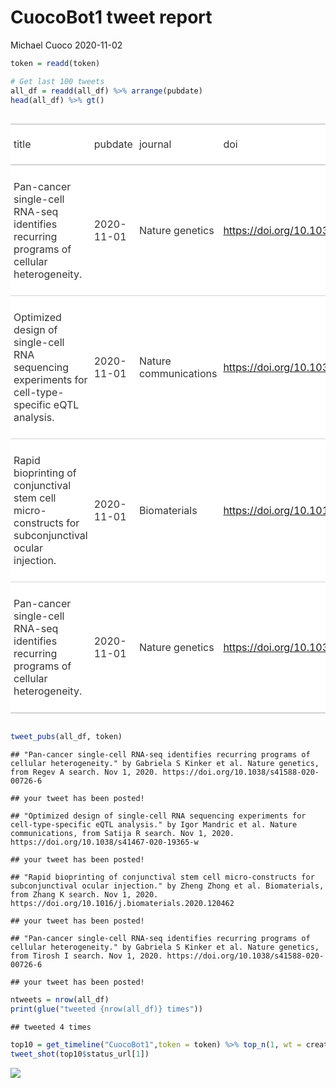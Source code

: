 CuocoBot1 tweet report
================
Michael Cuoco
2020-11-02

``` r
token = readd(token)
```

``` r
# Get last 100 tweets
all_df = readd(all_df) %>% arrange(pubdate)
head(all_df) %>% gt()
```

<!--html_preserve-->

<style>html {
  font-family: -apple-system, BlinkMacSystemFont, 'Segoe UI', Roboto, Oxygen, Ubuntu, Cantarell, 'Helvetica Neue', 'Fira Sans', 'Droid Sans', Arial, sans-serif;
}

#bblptvbbwr .gt_table {
  display: table;
  border-collapse: collapse;
  margin-left: auto;
  margin-right: auto;
  color: #333333;
  font-size: 16px;
  background-color: #FFFFFF;
  width: auto;
  border-top-style: solid;
  border-top-width: 2px;
  border-top-color: #A8A8A8;
  border-right-style: none;
  border-right-width: 2px;
  border-right-color: #D3D3D3;
  border-bottom-style: solid;
  border-bottom-width: 2px;
  border-bottom-color: #A8A8A8;
  border-left-style: none;
  border-left-width: 2px;
  border-left-color: #D3D3D3;
}

#bblptvbbwr .gt_heading {
  background-color: #FFFFFF;
  text-align: center;
  border-bottom-color: #FFFFFF;
  border-left-style: none;
  border-left-width: 1px;
  border-left-color: #D3D3D3;
  border-right-style: none;
  border-right-width: 1px;
  border-right-color: #D3D3D3;
}

#bblptvbbwr .gt_title {
  color: #333333;
  font-size: 125%;
  font-weight: initial;
  padding-top: 4px;
  padding-bottom: 4px;
  border-bottom-color: #FFFFFF;
  border-bottom-width: 0;
}

#bblptvbbwr .gt_subtitle {
  color: #333333;
  font-size: 85%;
  font-weight: initial;
  padding-top: 0;
  padding-bottom: 4px;
  border-top-color: #FFFFFF;
  border-top-width: 0;
}

#bblptvbbwr .gt_bottom_border {
  border-bottom-style: solid;
  border-bottom-width: 2px;
  border-bottom-color: #D3D3D3;
}

#bblptvbbwr .gt_col_headings {
  border-top-style: solid;
  border-top-width: 2px;
  border-top-color: #D3D3D3;
  border-bottom-style: solid;
  border-bottom-width: 2px;
  border-bottom-color: #D3D3D3;
  border-left-style: none;
  border-left-width: 1px;
  border-left-color: #D3D3D3;
  border-right-style: none;
  border-right-width: 1px;
  border-right-color: #D3D3D3;
}

#bblptvbbwr .gt_col_heading {
  color: #333333;
  background-color: #FFFFFF;
  font-size: 100%;
  font-weight: normal;
  text-transform: inherit;
  border-left-style: none;
  border-left-width: 1px;
  border-left-color: #D3D3D3;
  border-right-style: none;
  border-right-width: 1px;
  border-right-color: #D3D3D3;
  vertical-align: bottom;
  padding-top: 5px;
  padding-bottom: 6px;
  padding-left: 5px;
  padding-right: 5px;
  overflow-x: hidden;
}

#bblptvbbwr .gt_column_spanner_outer {
  color: #333333;
  background-color: #FFFFFF;
  font-size: 100%;
  font-weight: normal;
  text-transform: inherit;
  padding-top: 0;
  padding-bottom: 0;
  padding-left: 4px;
  padding-right: 4px;
}

#bblptvbbwr .gt_column_spanner_outer:first-child {
  padding-left: 0;
}

#bblptvbbwr .gt_column_spanner_outer:last-child {
  padding-right: 0;
}

#bblptvbbwr .gt_column_spanner {
  border-bottom-style: solid;
  border-bottom-width: 2px;
  border-bottom-color: #D3D3D3;
  vertical-align: bottom;
  padding-top: 5px;
  padding-bottom: 6px;
  overflow-x: hidden;
  display: inline-block;
  width: 100%;
}

#bblptvbbwr .gt_group_heading {
  padding: 8px;
  color: #333333;
  background-color: #FFFFFF;
  font-size: 100%;
  font-weight: initial;
  text-transform: inherit;
  border-top-style: solid;
  border-top-width: 2px;
  border-top-color: #D3D3D3;
  border-bottom-style: solid;
  border-bottom-width: 2px;
  border-bottom-color: #D3D3D3;
  border-left-style: none;
  border-left-width: 1px;
  border-left-color: #D3D3D3;
  border-right-style: none;
  border-right-width: 1px;
  border-right-color: #D3D3D3;
  vertical-align: middle;
}

#bblptvbbwr .gt_empty_group_heading {
  padding: 0.5px;
  color: #333333;
  background-color: #FFFFFF;
  font-size: 100%;
  font-weight: initial;
  border-top-style: solid;
  border-top-width: 2px;
  border-top-color: #D3D3D3;
  border-bottom-style: solid;
  border-bottom-width: 2px;
  border-bottom-color: #D3D3D3;
  vertical-align: middle;
}

#bblptvbbwr .gt_striped {
  background-color: rgba(128, 128, 128, 0.05);
}

#bblptvbbwr .gt_from_md > :first-child {
  margin-top: 0;
}

#bblptvbbwr .gt_from_md > :last-child {
  margin-bottom: 0;
}

#bblptvbbwr .gt_row {
  padding-top: 8px;
  padding-bottom: 8px;
  padding-left: 5px;
  padding-right: 5px;
  margin: 10px;
  border-top-style: solid;
  border-top-width: 1px;
  border-top-color: #D3D3D3;
  border-left-style: none;
  border-left-width: 1px;
  border-left-color: #D3D3D3;
  border-right-style: none;
  border-right-width: 1px;
  border-right-color: #D3D3D3;
  vertical-align: middle;
  overflow-x: hidden;
}

#bblptvbbwr .gt_stub {
  color: #333333;
  background-color: #FFFFFF;
  font-size: 100%;
  font-weight: initial;
  text-transform: inherit;
  border-right-style: solid;
  border-right-width: 2px;
  border-right-color: #D3D3D3;
  padding-left: 12px;
}

#bblptvbbwr .gt_summary_row {
  color: #333333;
  background-color: #FFFFFF;
  text-transform: inherit;
  padding-top: 8px;
  padding-bottom: 8px;
  padding-left: 5px;
  padding-right: 5px;
}

#bblptvbbwr .gt_first_summary_row {
  padding-top: 8px;
  padding-bottom: 8px;
  padding-left: 5px;
  padding-right: 5px;
  border-top-style: solid;
  border-top-width: 2px;
  border-top-color: #D3D3D3;
}

#bblptvbbwr .gt_grand_summary_row {
  color: #333333;
  background-color: #FFFFFF;
  text-transform: inherit;
  padding-top: 8px;
  padding-bottom: 8px;
  padding-left: 5px;
  padding-right: 5px;
}

#bblptvbbwr .gt_first_grand_summary_row {
  padding-top: 8px;
  padding-bottom: 8px;
  padding-left: 5px;
  padding-right: 5px;
  border-top-style: double;
  border-top-width: 6px;
  border-top-color: #D3D3D3;
}

#bblptvbbwr .gt_table_body {
  border-top-style: solid;
  border-top-width: 2px;
  border-top-color: #D3D3D3;
  border-bottom-style: solid;
  border-bottom-width: 2px;
  border-bottom-color: #D3D3D3;
}

#bblptvbbwr .gt_footnotes {
  color: #333333;
  background-color: #FFFFFF;
  border-bottom-style: none;
  border-bottom-width: 2px;
  border-bottom-color: #D3D3D3;
  border-left-style: none;
  border-left-width: 2px;
  border-left-color: #D3D3D3;
  border-right-style: none;
  border-right-width: 2px;
  border-right-color: #D3D3D3;
}

#bblptvbbwr .gt_footnote {
  margin: 0px;
  font-size: 90%;
  padding: 4px;
}

#bblptvbbwr .gt_sourcenotes {
  color: #333333;
  background-color: #FFFFFF;
  border-bottom-style: none;
  border-bottom-width: 2px;
  border-bottom-color: #D3D3D3;
  border-left-style: none;
  border-left-width: 2px;
  border-left-color: #D3D3D3;
  border-right-style: none;
  border-right-width: 2px;
  border-right-color: #D3D3D3;
}

#bblptvbbwr .gt_sourcenote {
  font-size: 90%;
  padding: 4px;
}

#bblptvbbwr .gt_left {
  text-align: left;
}

#bblptvbbwr .gt_center {
  text-align: center;
}

#bblptvbbwr .gt_right {
  text-align: right;
  font-variant-numeric: tabular-nums;
}

#bblptvbbwr .gt_font_normal {
  font-weight: normal;
}

#bblptvbbwr .gt_font_bold {
  font-weight: bold;
}

#bblptvbbwr .gt_font_italic {
  font-style: italic;
}

#bblptvbbwr .gt_super {
  font-size: 65%;
}

#bblptvbbwr .gt_footnote_marks {
  font-style: italic;
  font-size: 65%;
}
</style>

<div id="bblptvbbwr" style="overflow-x:auto;overflow-y:auto;width:auto;height:auto;">

<table class="gt_table">

<thead class="gt_col_headings">

<tr>

<th class="gt_col_heading gt_columns_bottom_border gt_left" rowspan="1" colspan="1">

title

</th>

<th class="gt_col_heading gt_columns_bottom_border gt_left" rowspan="1" colspan="1">

pubdate

</th>

<th class="gt_col_heading gt_columns_bottom_border gt_left" rowspan="1" colspan="1">

journal

</th>

<th class="gt_col_heading gt_columns_bottom_border gt_left" rowspan="1" colspan="1">

doi

</th>

<th class="gt_col_heading gt_columns_bottom_border gt_center" rowspan="1" colspan="1">

first\_author

</th>

<th class="gt_col_heading gt_columns_bottom_border gt_center" rowspan="1" colspan="1">

last\_author

</th>

<th class="gt_col_heading gt_columns_bottom_border gt_left" rowspan="1" colspan="1">

search

</th>

</tr>

</thead>

<tbody class="gt_table_body">

<tr>

<td class="gt_row gt_left">

Pan-cancer single-cell RNA-seq identifies recurring programs of cellular
heterogeneity.

</td>

<td class="gt_row gt_left">

2020-11-01

</td>

<td class="gt_row gt_left">

Nature genetics

</td>

<td class="gt_row gt_left">

<https://doi.org/10.1038/s41588-020-00726-6>

</td>

<td class="gt_row gt_center">

Gabriela S Kinker

</td>

<td class="gt_row gt_center">

Itay Tirosh

</td>

<td class="gt_row gt_left">

Regev A

</td>

</tr>

<tr>

<td class="gt_row gt_left">

Optimized design of single-cell RNA sequencing experiments for
cell-type-specific eQTL analysis.

</td>

<td class="gt_row gt_left">

2020-11-01

</td>

<td class="gt_row gt_left">

Nature communications

</td>

<td class="gt_row gt_left">

<https://doi.org/10.1038/s41467-020-19365-w>

</td>

<td class="gt_row gt_center">

Igor Mandric

</td>

<td class="gt_row gt_center">

Eran Halperin

</td>

<td class="gt_row gt_left">

Satija R

</td>

</tr>

<tr>

<td class="gt_row gt_left">

Rapid bioprinting of conjunctival stem cell micro-constructs for
subconjunctival ocular injection.

</td>

<td class="gt_row gt_left">

2020-11-01

</td>

<td class="gt_row gt_left">

Biomaterials

</td>

<td class="gt_row gt_left">

<https://doi.org/10.1016/j.biomaterials.2020.120462>

</td>

<td class="gt_row gt_center">

Zheng Zhong

</td>

<td class="gt_row gt_center">

Shaochen Chen

</td>

<td class="gt_row gt_left">

Zhang K

</td>

</tr>

<tr>

<td class="gt_row gt_left">

Pan-cancer single-cell RNA-seq identifies recurring programs of cellular
heterogeneity.

</td>

<td class="gt_row gt_left">

2020-11-01

</td>

<td class="gt_row gt_left">

Nature genetics

</td>

<td class="gt_row gt_left">

<https://doi.org/10.1038/s41588-020-00726-6>

</td>

<td class="gt_row gt_center">

Gabriela S Kinker

</td>

<td class="gt_row gt_center">

Itay Tirosh

</td>

<td class="gt_row gt_left">

Tirosh I

</td>

</tr>

</tbody>

</table>

</div>

<!--/html_preserve-->

``` r
tweet_pubs(all_df, token)
```

    ## "Pan-cancer single-cell RNA-seq identifies recurring programs of cellular heterogeneity." by Gabriela S Kinker et al. Nature genetics, from Regev A search. Nov 1, 2020. https://doi.org/10.1038/s41588-020-00726-6

    ## your tweet has been posted!

    ## "Optimized design of single-cell RNA sequencing experiments for cell-type-specific eQTL analysis." by Igor Mandric et al. Nature communications, from Satija R search. Nov 1, 2020. https://doi.org/10.1038/s41467-020-19365-w

    ## your tweet has been posted!

    ## "Rapid bioprinting of conjunctival stem cell micro-constructs for subconjunctival ocular injection." by Zheng Zhong et al. Biomaterials, from Zhang K search. Nov 1, 2020. https://doi.org/10.1016/j.biomaterials.2020.120462

    ## your tweet has been posted!

    ## "Pan-cancer single-cell RNA-seq identifies recurring programs of cellular heterogeneity." by Gabriela S Kinker et al. Nature genetics, from Tirosh I search. Nov 1, 2020. https://doi.org/10.1038/s41588-020-00726-6

    ## your tweet has been posted!

``` r
ntweets = nrow(all_df)
print(glue("tweeted {nrow(all_df)} times"))
```

    ## tweeted 4 times

``` r
top10 = get_timeline("CuocoBot1",token = token) %>% top_n(1, wt = created_at)
tweet_shot(top10$status_url[1])
```

![](tweet_report_files/figure-gfm/10%20tweets-1.png)<!-- -->
